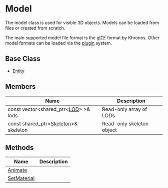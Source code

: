 # Model #
The model class is used for visible 3D objects. Models can be loaded from files or created from scratch.

The main supported model file format is the [glTF](https://www.khronos.org/gltf/) format by Khronos. Other model formats can be loaded via the [plugin](Plugins.md) system.

## Base Class
* [Entity](CPP_Entity_32f.md)

## Members
| Name | Description |
|---|---|
| const vector<shared_ptr<[LOD](CPP_LOD.md)\> \>& lods | Read-only array of LODs |
| const shared_ptr<[Skeleton](CPP_Skeleton.md)\>& skeleton | Read-only skeleton object |

## Methods
| Name | Description |
|---|---|
| [Animate](CPP_Model_Animate.md) | |
| [SetMaterial](CPP_Model_SetMaterial.md) | |
